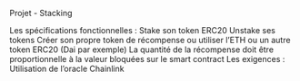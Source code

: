 Projet - Stacking

Les spécifications fonctionnelles : 
Stake son token ERC20 
Unstake ses tokens 
Créer son propre token de récompense ou utiliser l’ETH ou un autre token ERC20 (Dai par exemple) 
La quantité de la récompense doit être proportionnelle à la valeur bloquées sur le smart contract 
Les exigences :
Utilisation de l’oracle Chainlink 
